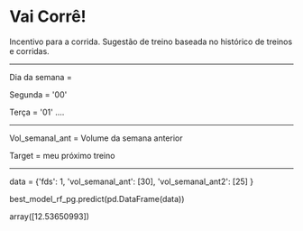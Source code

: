 # Vai Corrê!

Incentivo para a corrida. Sugestão de treino baseada no histórico de treinos e corridas.

---

<p>Dia da semana =</p>
<p>Segunda = '00'</p>
<p>Terça = '01' ....</p>

---

<p>Vol_semanal_ant = Volume da semana anterior</p>

<p>Target = meu próximo treino</p>

---

<p>data = {'fds': 1,
        'vol_semanal_ant': [30],
        'vol_semanal_ant2': [25]
        }</p>
<p>best_model_rf_pg.predict(pd.DataFrame(data))</p>

<p>array([12.53650993])</p>
